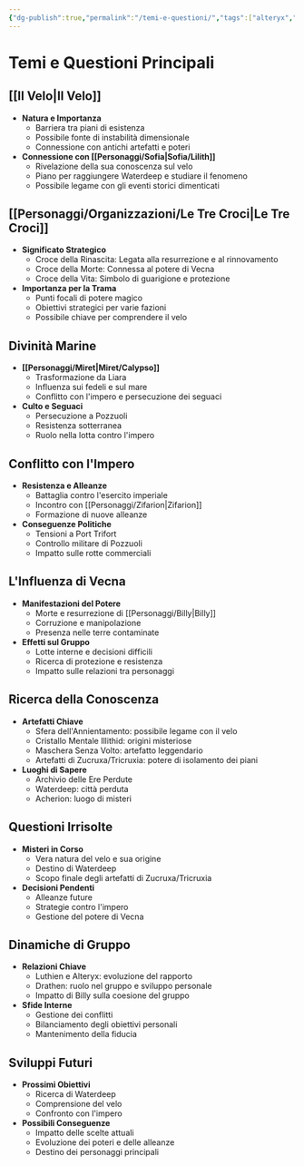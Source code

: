```yaml
---
{"dg-publish":true,"permalink":"/temi-e-questioni/","tags":["alteryx","billy","drathen","luthien","miret","sofia","zifarion","le-tre-croci"],"noteIcon":""}
---
```


# Temi e Questioni Principali

## [[Il Velo\|Il Velo]]
- **Natura e Importanza**
  - Barriera tra piani di esistenza
  - Possibile fonte di instabilità dimensionale
  - Connessione con antichi artefatti e poteri
- **Connessione con [[Personaggi/Sofia\|Sofia/Lilith]]**
  - Rivelazione della sua conoscenza sul velo
  - Piano per raggiungere Waterdeep e studiare il fenomeno
  - Possibile legame con gli eventi storici dimenticati

## [[Personaggi/Organizzazioni/Le Tre Croci\|Le Tre Croci]]
- **Significato Strategico**
  - Croce della Rinascita: Legata alla resurrezione e al rinnovamento
  - Croce della Morte: Connessa al potere di Vecna
  - Croce della Vita: Simbolo di guarigione e protezione
- **Importanza per la Trama**
  - Punti focali di potere magico
  - Obiettivi strategici per varie fazioni
  - Possibile chiave per comprendere il velo

## Divinità Marine
- **[[Personaggi/Miret\|Miret/Calypso]]**
  - Trasformazione da Liara
  - Influenza sui fedeli e sul mare
  - Conflitto con l'impero e persecuzione dei seguaci
- **Culto e Seguaci**
  - Persecuzione a Pozzuoli
  - Resistenza sotterranea
  - Ruolo nella lotta contro l'impero

## Conflitto con l'Impero
- **Resistenza e Alleanze**
  - Battaglia contro l'esercito imperiale
  - Incontro con [[Personaggi/Zifarion\|Zifarion]]
  - Formazione di nuove alleanze
- **Conseguenze Politiche**
  - Tensioni a Port Trifort
  - Controllo militare di Pozzuoli
  - Impatto sulle rotte commerciali

## L'Influenza di Vecna
- **Manifestazioni del Potere**
  - Morte e resurrezione di [[Personaggi/Billy\|Billy]]
  - Corruzione e manipolazione
  - Presenza nelle terre contaminate
- **Effetti sul Gruppo**
  - Lotte interne e decisioni difficili
  - Ricerca di protezione e resistenza
  - Impatto sulle relazioni tra personaggi

## Ricerca della Conoscenza
- **Artefatti Chiave**
  - Sfera dell'Annientamento: possibile legame con il velo
  - Cristallo Mentale Illithid: origini misteriose
  - Maschera Senza Volto: artefatto leggendario
  - Artefatti di Zucruxa/Tricruxia: potere di isolamento dei piani
- **Luoghi di Sapere**
  - Archivio delle Ere Perdute
  - Waterdeep: città perduta
  - Acherion: luogo di misteri

## Questioni Irrisolte
- **Misteri in Corso**
  - Vera natura del velo e sua origine
  - Destino di Waterdeep
  - Scopo finale degli artefatti di Zucruxa/Tricruxia
- **Decisioni Pendenti**
  - Alleanze future
  - Strategie contro l'impero
  - Gestione del potere di Vecna

## Dinamiche di Gruppo
- **Relazioni Chiave**
  - Luthien e Alteryx: evoluzione del rapporto
  - Drathen: ruolo nel gruppo e sviluppo personale
  - Impatto di Billy sulla coesione del gruppo
- **Sfide Interne**
  - Gestione dei conflitti
  - Bilanciamento degli obiettivi personali
  - Mantenimento della fiducia

## Sviluppi Futuri
- **Prossimi Obiettivi**
  - Ricerca di Waterdeep
  - Comprensione del velo
  - Confronto con l'impero
- **Possibili Conseguenze**
  - Impatto delle scelte attuali
  - Evoluzione dei poteri e delle alleanze
  - Destino dei personaggi principali